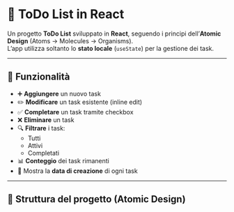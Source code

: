 # 📝 ToDo List in React

Un progetto **ToDo List** sviluppato in **React**, seguendo i principi dell’**Atomic Design** (Atoms → Molecules → Organisms).  
L’app utilizza soltanto lo **stato locale** (`useState`) per la gestione dei task.

---

## 🚀 Funzionalità

- ➕ **Aggiungere** un nuovo task  
- ✏️ **Modificare** un task esistente (inline edit)  
- ✅ **Completare** un task tramite checkbox  
- ❌ **Eliminare** un task  
- 🔍 **Filtrare** i task:
  - Tutti
  - Attivi
  - Completati
- 📊 **Conteggio** dei task rimanenti
- 📅 Mostra la **data di creazione** di ogni task

---

## 🧱 Struttura del progetto (Atomic Design)